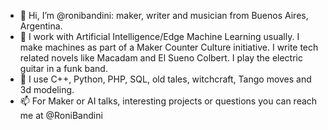 - 👋 Hi, I’m @ronibandini: maker, writer and musician from Buenos Aires, Argentina.
- 👀 I work with Artificial Intelligence/Edge Machine Learning usually. I make machines as part of a Maker Counter Culture initiative. I write tech related novels like Macadam and El Sueno Colbert. I play the electric guitar in a funk band.
- 💞️ I use C++, Python, PHP, SQL, old tales, witchcraft, Tango moves and 3d modeling.
- 📫 For Maker or AI talks, interesting projects or questions you can reach me at @RoniBandini

<!---
ronibandini/ronibandini is a ✨ special ✨ repository because its `README.md` (this file) appears on your GitHub profile.
You can click the Preview link to take a look at your changes.
--->

